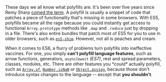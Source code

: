 These days we all know what polyfills are. It's been over five years since Remy Sharp [coined the term][1]. A polyfill is usually a snippet of code that patches a piece of functionality that's missing in some browsers. With ES5, polyfills became all the rage because you could instantly get access to functional `Array.prototype` methods like `.map` and `.reduce` just by dropping in a file. There's also entire bundles that patch most of ES5 for you to use in older browsers, such as [`es5-shim`][2]. However, not all is peaches and cream.

When it comes to ES6, a flurry of problems turn polyfills into ineffective vaccines. For one, you simply **can't polyfill language features**, such as arrow functions, generators, `async`/`await` _(ES7)_, rest and spread parameters, classes, modules, etc. There are other features you _\*could\*_ actually polyfill, such as [`Array.of`][3], [`Number.isNaN`][4] or [`Object.assign`][5], because those don't introduce syntax changes to the language -- except that **you shouldn't**.

[1]: https://plus.google.com/+PaulIrish/posts/4okUyAE1qQH
[2]: https://github.com/es-shims/es5-shim
[3]: https://developer.mozilla.org/en-US/docs/Web/JavaScript/Reference/Global_Objects/Array/of
[4]: https://developer.mozilla.org/en-US/docs/Web/JavaScript/Reference/Global_Objects/Number/isNaN
[5]: https://developer.mozilla.org/en/docs/Web/JavaScript/Reference/Global_Objects/Object/assign
